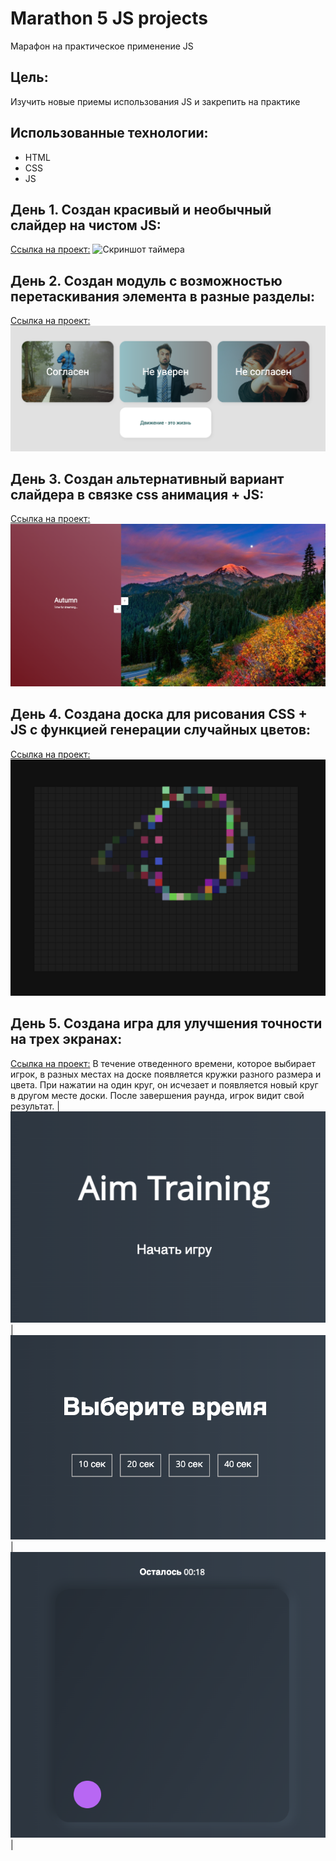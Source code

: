 # Marathon 5 JS projects

Марафон на практическое применение JS

## Цель: 

Изучить новые приемы использования JS и закрепить на практике

## Использованныe технологии:
* HTML
* CSS
* JS

## День 1. Создан красивый и необычный слайдер на чистом JS:
[Ссылка на проект:](https://codepen.io/VladimirAlbrekht/pen/qBLNpBe)
![Скриншот таймера](./DayOneSlider/images/screenshot.png) 

## День 2. Создан модуль с возможностью перетаскивания элемента в разные разделы:
[Ссылка на проект:](https://codepen.io/VladimirAlbrekht/pen/YzdWMjN)
![Скриншот таймера](./dragAndDrop/images/screenshot-2.png) 

## День 3. Создан альтернативный вариант слайдера в связке css анимация + JS:
[Ссылка на проект:](https://codepen.io/VladimirAlbrekht/pen/dywpOdZ)
![Скриншот таймера](./DayThreeSlider/images/screenshot-3.png) 

## День 4. Создана доска для рисования CSS + JS c функцией генерации случайных цветов:
[Ссылка на проект:](https://codepen.io/VladimirAlbrekht/pen/BavLdwZ)
![Скриншот таймера](./DayFourBoard/images/screenshot-4.png) 

## День 5. Создана игра для улучшения точности на трех экранах:
[Ссылка на проект:](https://codepen.io/VladimirAlbrekht/pen/qBLqKKq)
В течение отведенного времени, которое выбирает игрок, в разных местах на доске появляется кружки разного размера и цвета. При нажатии на один круг, он исчезает и появляется новый круг в другом месте доски. После завершения раунда, игрок видит свой результат.
| ![Скриншот таймера](./DayFiveGame/images/screenshot-1.png) | ![Скриншот таймера](./DayFiveGame/images/screenshot-2.png) | ![Скриншот таймера](./DayFiveGame/images/screenshot-3.png) |


